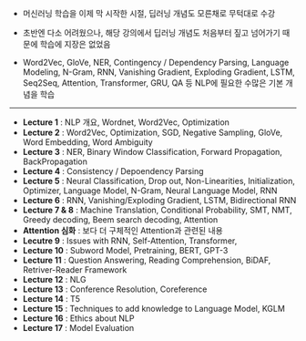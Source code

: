 - 머신러닝 학습을 이제 막 시작한 시절, 딥러닝 개념도 모른채로 무턱대로 수강
- 초반엔 다소 어려웠으나, 해당 강의에서 딥러닝 개념도 처음부터 짚고 넘어가기 때문에 학습에 지장은 없었음

- Word2Vec, GloVe, NER, Contingency / Dependency Parsing, Language Modeling, N-Gram, RNN, Vanishing Gradient, Exploding Gradient, LSTM, Seq2Seq, Attention, Transformer, GRU, QA 등 NLP에 필요한 수많은 기본 개념을 학습 


----
- **Lecture 1** : NLP 개요, Wordnet, Word2Vec, Optimization
- **Lecture 2** : Word2Vec, Optimization, SGD, Negative Sampling, GloVe, Word Embedding, Word Ambiguity
- **Lecture 3** : NER, Binary Window Classification, Forward Propagation, BackPropagation
- **Lecture 4** : Consistency / Depoendency Parsing
- **Lecture 5** : Neural Classification, Drop out, Non-Linearities, Initialization, Optimizer, Language Model, N-Gram, Neural Language Model, RNN 
- **Lecture 6** : RNN, Vanishing/Exploding Gradient, LSTM, Bidirectional RNN
- **Lecture 7 & 8** : Machine Translation, Conditional Probability, SMT, NMT, Greedy decoding, Beem search decoding, Attention
- **Attention 심화** : 보다 더 구체적인 Attention과 관련된 내용
- **Lecutre 9** : Issues with RNN, Self-Attention, Transformer, 
- **Lecture 10** : Subword Model, Pretraining, BERT, GPT-3
- **Lecture 11** : Question Answering, Reading Comprehension, BiDAF, Retriver-Reader Framework
- **Lecture 12** : NLG
- **Lecture 13** : Conference Resolution, Coreference
- **Lecture 14** : T5
- **Lecture 15** : Techniques to add knowledge to Language Model, KGLM
- **Lecture 16** : Ethics about NLP
- **Lecture 17** : Model Evaluation
